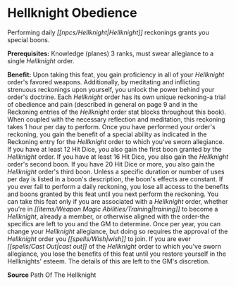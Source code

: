 ﻿---
cssclass: [feats]

---
# Hellknight Obedience

Performing daily _[[npcs/Hellknight|Hellknight]]_ reckonings grants you special boons.

**Prerequisites:** Knowledge (planes) 3 ranks, must swear allegiance to a single _Hellknight_ order.

**Benefit:** Upon taking this feat, you gain proficiency in all of your _Hellknight_ order's favored weapons. Additionally, by meditating and inflicting strenuous reckonings upon yourself, you unlock the power behind your order's doctrine. Each _Hellknight_ order has its own unique reckoning-a trial of obedience and pain (described in general on page 9 and in the Reckoning entries of the _Hellknight_ order stat blocks throughout this book). When coupled with the necessary reflection and meditation, this reckoning takes 1 hour per day to perform. Once you have performed your order's reckoning, you gain the benefit of a special ability as indicated in the Reckoning entry for the _Hellknight_ order to which you've sworn allegiance. If you have at least 12 Hit Dice, you also gain the first boon granted by the _Hellknight_ order. If you have at least 16 Hit Dice, you also gain the _Hellknight_ order's second boon. If you have 20 Hit Dice or more, you also gain the _Hellknight_ order's third boon. Unless a specific duration or number of uses per day is listed in a boon's description, the boon's effects are constant. If you ever fail to perform a daily reckoning, you lose all access to the benefits and boons granted by this feat until you next perform the reckoning. You can take this feat only if you are associated with a _Hellknight_ order, whether you're in _[[items/Weapon Magic Abilities/Training|training]]_ to become a _Hellknight_, already a member, or otherwise aligned with the order-the specifics are left to you and the GM to determine. Once per year, you can change your _Hellknight_ allegiance, but doing so requires the approval of the _Hellknight_ order you _[[spells/Wish|wish]]_ to join. If you are ever _[[spells/Cast Out|cast out]]_ of the _Hellknight_ order to which you've sworn allegiance, you lose the benefits of this feat until you restore yourself in the Hellknights' esteem. The details of this are left to the GM's discretion.

**Source** Path Of The Hellknight